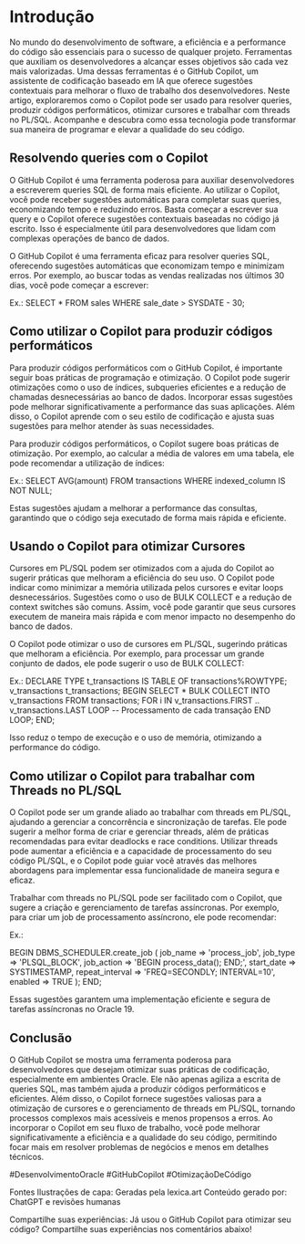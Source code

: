 
# Introdução
No mundo do desenvolvimento de software, a eficiência e a performance do código são essenciais para o sucesso de qualquer projeto. Ferramentas que auxiliam os desenvolvedores a alcançar esses objetivos são cada vez mais valorizadas. Uma dessas ferramentas é o GitHub Copilot, um assistente de codificação baseado em IA que oferece sugestões contextuais para melhorar o fluxo de trabalho dos desenvolvedores. Neste artigo, exploraremos como o Copilot pode ser usado para resolver queries, produzir códigos performáticos, otimizar cursores e trabalhar com threads no PL/SQL. Acompanhe e descubra como essa tecnologia pode transformar sua maneira de programar e elevar a qualidade do seu código.

## Resolvendo queries com o Copilot
O GitHub Copilot é uma ferramenta poderosa para auxiliar desenvolvedores a escreverem queries SQL de forma mais eficiente. Ao utilizar o Copilot, você pode receber sugestões automáticas para completar suas queries, economizando tempo e reduzindo erros. Basta começar a escrever sua query e o Copilot oferece sugestões contextuais baseadas no código já escrito. Isso é especialmente útil para desenvolvedores que lidam com complexas operações de banco de dados.

O GitHub Copilot é uma ferramenta eficaz para resolver queries SQL, oferecendo sugestões automáticas que economizam tempo e minimizam erros. Por exemplo, ao buscar todas as vendas realizadas nos últimos 30 dias, você pode começar a escrever:

Ex.:
SELECT * FROM sales WHERE sale_date > SYSDATE - 30;

## Como utilizar o Copilot para produzir códigos performáticos
Para produzir códigos performáticos com o GitHub Copilot, é importante seguir boas práticas de programação e otimização. O Copilot pode sugerir otimizações como o uso de índices, subqueries eficientes e a redução de chamadas desnecessárias ao banco de dados. Incorporar essas sugestões pode melhorar significativamente a performance das suas aplicações. Além disso, o Copilot aprende com o seu estilo de codificação e ajusta suas sugestões para melhor atender às suas necessidades.

Para produzir códigos performáticos, o Copilot sugere boas práticas de otimização. Por exemplo, ao calcular a média de valores em uma tabela, ele pode recomendar a utilização de índices:

Ex.:
SELECT AVG(amount) FROM transactions WHERE indexed_column IS NOT NULL;

Estas sugestões ajudam a melhorar a performance das consultas, garantindo que o código seja executado de forma mais rápida e eficiente.

## Usando o Copilot para otimizar Cursores
Cursores em PL/SQL podem ser otimizados com a ajuda do Copilot ao sugerir práticas que melhoram a eficiência do seu uso. O Copilot pode indicar como minimizar a memória utilizada pelos cursores e evitar loops desnecessários. Sugestões como o uso de BULK COLLECT e a redução de context switches são comuns. Assim, você pode garantir que seus cursores executem de maneira mais rápida e com menor impacto no desempenho do banco de dados.

O Copilot pode otimizar o uso de cursores em PL/SQL, sugerindo práticas que melhoram a eficiência. Por exemplo, para processar um grande conjunto de dados, ele pode sugerir o uso de BULK COLLECT:

Ex.:
DECLARE
    TYPE t_transactions IS TABLE OF transactions%ROWTYPE;
    v_transactions t_transactions;
BEGIN
    SELECT * BULK COLLECT INTO v_transactions FROM transactions;
    FOR i IN v_transactions.FIRST .. v_transactions.LAST LOOP
        -- Processamento de cada transação
    END LOOP;
END;

Isso reduz o tempo de execução e o uso de memória, otimizando a performance do código.

## Como utilizar o Copilot para trabalhar com Threads no PL/SQL
O Copilot pode ser um grande aliado ao trabalhar com threads em PL/SQL, ajudando a gerenciar a concorrência e sincronização de tarefas. Ele pode sugerir a melhor forma de criar e gerenciar threads, além de práticas recomendadas para evitar deadlocks e race conditions. Utilizar threads pode aumentar a eficiência e a capacidade de processamento do seu código PL/SQL, e o Copilot pode guiar você através das melhores abordagens para implementar essa funcionalidade de maneira segura e eficaz.

Trabalhar com threads no PL/SQL pode ser facilitado com o Copilot, que sugere a criação e gerenciamento de tarefas assíncronas. Por exemplo, para criar um job de processamento assíncrono, ele pode recomendar:

Ex.:

BEGIN
    DBMS_SCHEDULER.create_job (
        job_name        => 'process_job',
        job_type        => 'PLSQL_BLOCK',
        job_action      => 'BEGIN process_data(); END;',
        start_date      => SYSTIMESTAMP,
        repeat_interval => 'FREQ=SECONDLY; INTERVAL=10',
        enabled         => TRUE
    );
END;


Essas sugestões garantem uma implementação eficiente e segura de tarefas assíncronas no Oracle 19.


## Conclusão

O GitHub Copilot se mostra uma ferramenta poderosa para desenvolvedores que desejam otimizar suas práticas de codificação, especialmente em ambientes Oracle. Ele não apenas agiliza a escrita de queries SQL, mas também ajuda a produzir códigos performáticos e eficientes. Além disso, o Copilot fornece sugestões valiosas para a otimização de cursores e o gerenciamento de threads em PL/SQL, tornando processos complexos mais acessíveis e menos propensos a erros. Ao incorporar o Copilot em seu fluxo de trabalho, você pode melhorar significativamente a eficiência e a qualidade do seu código, permitindo focar mais em resolver problemas de negócios e menos em detalhes técnicos.

#DesenvolvimentoOracle #GitHubCopilot #OtimizaçãoDeCódigo

Fontes
Ilustrações de capa: Geradas pela lexica.art
Conteúdo gerado por: ChatGPT e revisões humanas

Compartilhe suas experiências:
Já usou o GitHub Copilot para otimizar seu código? Compartilhe suas experiências nos comentários abaixo!